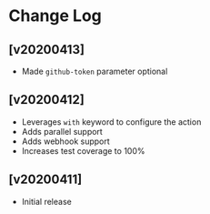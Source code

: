 # Change Log

## [v20200413]

  - Made `github-token` parameter optional


## [v20200412]

  - Leverages `with` keyword to configure the action
  - Adds parallel support
  - Adds webhook support
  - Increases test coverage to 100%


## [v20200411]

  - Initial release
